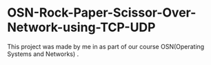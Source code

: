 # OSN-Rock-Paper-Scissor-Over-Network-using-TCP-UDP
This project was made by me in as part of our course  OSN(Operating Systems and Networks) . 
